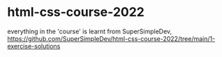# html-css-course-2022

everything in the 'course' is learnt from SuperSimpleDev, https://github.com/SuperSimpleDev/html-css-course-2022/tree/main/1-exercise-solutions 

